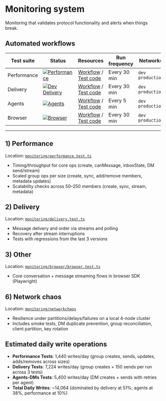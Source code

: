 # Monitoring system

Monitoring that validates protocol functionality and alerts when things break.

## Automated workflows

| Test suite  | Status                                                                                                                                                                       | Resources                                                                                                                                                                         | Run frequency | Networks           |
| ----------- | ---------------------------------------------------------------------------------------------------------------------------------------------------------------------------- | --------------------------------------------------------------------------------------------------------------------------------------------------------------------------------- | ------------- | ------------------ |
| Performance | [![Performance](https://github.com/xmtp/xmtp-qa-tools/actions/workflows/Performance.yml/badge.svg)](https://github.com/xmtp/xmtp-qa-tools/actions/workflows/Performance.yml) | [Workflow](https://github.com/xmtp/xmtp-qa-tools/actions/workflows/Performance.yml) / [Test code](https://github.com/xmtp/xmtp-qa-tools/tree/main/monitoring/performance.test.ts) | Every 30 min  | `dev` `production` |
| Delivery    | [![Dev Delivery](https://github.com/xmtp/xmtp-qa-tools/actions/workflows/Delivery.yml/badge.svg)](https://github.com/xmtp/xmtp-qa-tools/actions/workflows/Delivery.yml)      | [Workflow](https://github.com/xmtp/xmtp-qa-tools/actions/workflows/Delivery.yml) / [Test code](https://github.com/xmtp/xmtp-qa-tools/tree/main/monitoring/delivery.test.ts)       | Every 30 min  | `dev` `production` |
| Agents      | [![Agents](https://github.com/xmtp/xmtp-qa-tools/actions/workflows/Agents.yml/badge.svg)](https://github.com/xmtp/xmtp-qa-tools/actions/workflows/Agents.yml)                | [Workflow](https://github.com/xmtp/xmtp-qa-tools/actions/workflows/Agents.yml) / [Test code](https://github.com/xmtp/xmtp-qa-tools/tree/main/monitoring/agents)                   | Every 5 min   | `dev` `production` |
| Browser     | [![Browser](https://github.com/xmtp/xmtp-qa-tools/actions/workflows/Browser.yml/badge.svg)](https://github.com/xmtp/xmtp-qa-tools/actions/workflows/Browser.yml)             | [Workflow](https://github.com/xmtp/xmtp-qa-tools/actions/workflows/Browser.yml) / [Test code](https://github.com/xmtp/xmtp-qa-tools/tree/main/monitoring/browser/browser.test.ts) | Every 30 min  | `dev` `production` |

---

## 1) Performance

Location: [`monitoring/performance.test.ts`](../monitoring/performance.test.ts)

- Timing/throughput for core ops (create, canMessage, inboxState, DM send/stream)
- Scaled group ops per size (create, sync, add/remove members, metadata updates)
- Scalability checks across 50–250 members (create, sync, stream, metadata)

## 2) Delivery

Location: [`monitoring/delivery.test.ts`](../monitoring/delivery.test.ts)

- Message delivery and order via streams and polling
- Recovery after stream interruptions
- Tests with regressions from the last 3 versions

## 3) Other

Location: [`monitoring/browser/browser.test.ts`](../monitoring/browser/browser.test.ts)

- Core conversation + message streaming flows in browser SDK (Playwright)

## 6) Network chaos

Location: [`monitoring/networkchaos`](../monitoring/networkchaos)

- Resilience under partitions/delays/failures on a local 4-node cluster
- Includes smoke tests, DM duplicate prevention, group reconciliation, client partition, key rotation

## Estimated daily write operations

- **Performance Tests**: 1,440 writes/day (group creates, sends, updates, adds/removes across sizes)
- **Delivery Tests**: 7,224 writes/day (group creates + 150 sends per run across 3 tests)
- **Agents-DMs Tests**: 5,400 writes/day (DM creates + sends with retries per agent)
- **Total Daily Writes**: ~14,064 (dominated by delivery at 51%; agents at 38%, performance at 10%)
